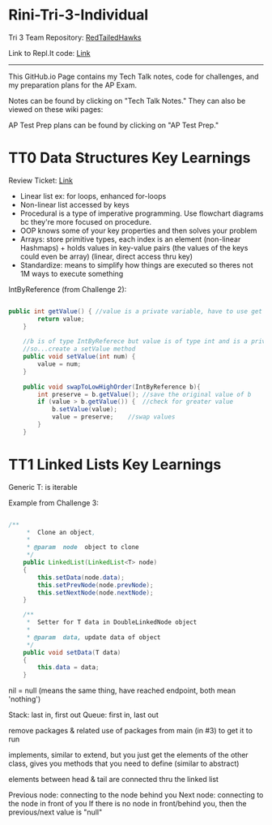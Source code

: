 # Rini-Tri-3-Individual

Tri 3 Team Repository: [RedTailedHawks](https://github.com/mistylavender/RedTailedHawks)

Link to Repl.It code: [Link](https://replit.com/@Rini/tri3code#Main.java)

--------------------------------------------------------------------------------------------------------------------------------------------------------------

This GitHub.io Page contains my Tech Talk notes, code for challenges, and my preparation plans for the AP Exam.

Notes can be found by clicking on "Tech Talk Notes." They can also be viewed on these wiki pages: 

AP Test Prep plans can be found by clicking on "AP Test Prep." 

# TT0 Data Structures Key Learnings
Review Ticket: [Link](https://github.com/rkwreck/rinik/issues/1)
- Linear list ex: for loops, enhanced for-loops
- Non-linear list accessed by keys
- Procedural is a type of imperative programming. Use flowchart diagrams bc they're more focused on procedure.
- OOP knows some of your key properties and then solves your problem
- Arrays: store primitive types, each index is an element (non-linear Hashmaps) + holds values in key-value pairs (the values of the keys could even be array) (linear, direct access thru key)
- Standardize: means to simplify how things are executed so theres not 1M ways to execute something

IntByReference (from Challenge 2): 

```java

public int getValue() { //value is a private variable, have to use get method 
        return value; 
    }
    
    //b is of type IntByReferece but value is of type int and is a private variable, so we can't directly assign b to value.
    //so...create a setValue method 
    public void setValue(int num) {  
        value = num;
    }
    
    public void swapToLowHighOrder(IntByReference b){
        int preserve = b.getValue(); //save the original value of b 
        if (value > b.getValue()) {  //check for greater value
            b.setValue(value);    
            value = preserve;    //swap values
        }
    }

```


# TT1 Linked Lists Key Learnings
Generic T: is iterable

Example from Challenge 3:

```java

/**
     *  Clone an object,
     *
     * @param  node  object to clone
     */
    public LinkedList(LinkedList<T> node)
    {
        this.setData(node.data);
        this.setPrevNode(node.prevNode);
        this.setNextNode(node.nextNode);
    }

    /**
     *  Setter for T data in DoubleLinkedNode object
     *
     * @param  data, update data of object
     */
    public void setData(T data)
    {
        this.data = data;
    }

```


nil = null (means the same thing, have reached endpoint, both mean 'nothing')

Stack: last in, first out Queue: first in, last out

remove packages & related use of packages from main (in #3) to get it to run

implements, similar to extend, but you just get the elements of the other class, gives you methods that you need to define (similar to abstract)

elements between head & tail are connected thru the linked list

Previous node: connecting to the node behind you Next node: connecting to the node in front of you If there is no node in front/behind you, then the previous/next value is "null"
